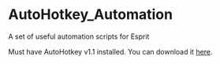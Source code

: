 # AutoHotkey_Automation
A set of useful automation scripts for Esprit

Must have AutoHotkey v1.1 installed.
You can download it [here](https://www.autohotkey.com).

